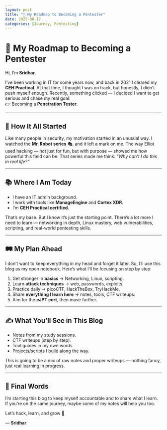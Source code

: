 ```yaml
---
layout: post
title: "🚀 My Roadmap to Becoming a Pentester"
date: 2025-08-17
categories: [Journey, Pentesting]
---
```


# 🚀 My Roadmap to Becoming a Pentester  

Hi, I’m **Sridhar**.  

I’ve been working in IT for some years now, and back in 2021 I cleared my **CEH Practical**. At that time, I thought I was on track, but honestly, I didn’t push myself enough. Recently, something clicked — I decided I want to get serious and chase my real goal:  
👉 Becoming a **Penetration Tester**.  

---

## 🌟 How It All Started  
Like many people in security, my motivation started in an unusual way. I watched the **Mr. Robot series** 🎭, and it left a mark on me. The way Elliot used hacking — not just for fun, but with purpose — showed me how powerful this field can be. That series made me think: *“Why can’t I do this in real life?”*  

---

## 📚 Where I Am Today  
- I have an IT admin background.  
- I work with tools like **ManageEngine** and **Cortex XDR**.  
- I’m **CEH Practical certified**.  

That’s my base. But I know it’s just the starting point. There’s a lot more I need to learn — networking in depth, Linux mastery, web vulnerabilities, scripting, and real-world pentesting skills.  

---

## 🛤️ My Plan Ahead  
I don’t want to keep everything in my head and forget it later. So, I’ll use this blog as my open notebook. Here’s what I’ll be focusing on step by step:  

1. Get stronger in **basics** → Networking, Linux, scripting.  
2. Learn **attack techniques** → web, passwords, exploits.  
3. Practice daily → picoCTF, HackTheBox, TryHackMe.  
4. Share **everything I learn here** → notes, tools, CTF writeups.  
5. Aim for the **eJPT cert**, then move further.  

---

## ✍️ What You’ll See in This Blog  
- Notes from my study sessions.  
- CTF writeups (step by step).  
- Tool guides in my own words.  
- Projects/scripts I build along the way.  

This is going to be a mix of raw notes and proper writeups — nothing fancy, just real learning in progress.  

---

## 🎯 Final Words  
I’m starting this blog to keep myself accountable and to share what I learn.  
If you’re on the same journey, maybe some of my notes will help you too.  

Let’s hack, learn, and grow 🚀  

— **Sridhar**  
